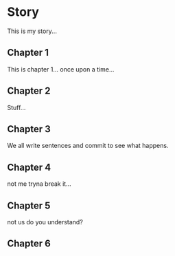 # Story
This is my story...

## Chapter 1
This is chapter 1... once upon a time...

## Chapter 2 
Stuff...

## Chapter 3
We all write sentences and commit to see what happens.

## Chapter 4
not me tryna break it...

## Chapter 5 
not us do you understand?

## Chapter 6
